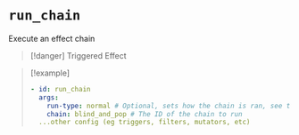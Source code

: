 # `run_chain`

Execute an effect chain

> [!danger] Triggered Effect

> [!example]
> ```yaml
> - id: run_chain
>   args:
>     run-type: normal # Optional, sets how the chain is ran, see the 'configuring an effect' page
>     chain: blind_and_pop # The ID of the chain to run
>   ...other config (eg triggers, filters, mutators, etc)
> ```

